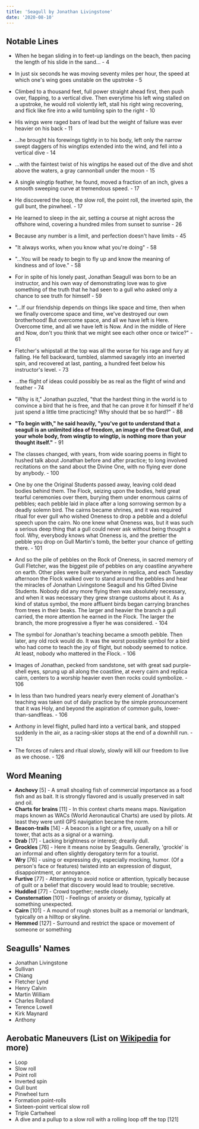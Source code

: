```yaml
---
title: 'Seagull by Jonathan Livingstone'
date: '2020-08-10'
---
```


## Notable Lines

- When he began sliding in to feet-up landings on the beach, then pacing the length of his slide in the sand... - 4

- In just six seconds he was moving seventy miles per hour, the speed at which one's wing goes unstable on the upstroke - 5

- Climbed to a thousand feet, full power straight ahead first, then push over, flapping, to a vertical dive. Then everytime his left wing stalled on a upstroke, he would roll violently left, stall his right wing recovering, and flick like fire into a wild tumbling spin to the right - 10

- His wings were raged bars of lead but the weight of failure was ever heavier on his back - 11

- ...he brought his forewings tightly in to his body, left only the narrow swept daggers of his wingtips extended into the wind, and fell into a vertical dive - 14

- ...with the faintest twist of his wingtips he eased out of the dive and shot above the waters, a gray cannonball under the moon - 15

- A single wingtip feather, he found, moved a fraction of an inch, gives a smooth sweeping curve at tremendous speed. - 17

- He discovered the loop, the slow roll, the point roll, the inverted spin, the gull bunt, the pinwheel. - 17

- He learned to sleep in the air, setting a course at night across the offshore wind, covering a hundred miles from sunset to sunrise - 26

- Because any number is a limit, and perfection doesn't have limits - 45

- "It always works, when you know what you're doing" - 58

- "...You will be ready to begin to fly up and know the meaning of kindness and of love." - 58

- For in spite of his lonely past, Jonathan Seagull was born to be an instructor, and his own way of demonstrating love was to give something of the truth that he had seen to a gull who asked only a chance to see truth for himself - 59

- "...If our friendship depends on things like space and time, then when we finally overcome space and time, we've destroyed our own brotherhood! But overcome space, and all we have left is Here. Overcome time, and all we have left is Now. And in the middle of Here and Now, don't you think that we might see each other once or twice?" - 61

- Fletcher's whipstall at the top was all the worse for his rage and fury at falling. He fell backward, tumbled, slammed savagely into an inverted spin, and recovered at last, panting, a hundred feet below his instructor's level. - 73

- ...the flight of ideas could possibly be as real as the flight of wind and feather - 74

- "Why is it," Jonathan puzzled, "that the hardest thing in the world is to convince a bird that he is free, and that he can prove it for himself if he'd just spend a little time practicing? Why should that be so hard?" - 88

- **"To begin with," he said heavily, "you've got to understand that a seagull is an unlimited idea of freedom, an image of the Great Gull, and your whole body, from wingtip to wingtip, is nothing more than your thought itself."** - 91

- The classes changed, with years, from wide soaring poems in flight to hushed talk about Jonathan before and after practice; to long involved recitations on the sand about the Divine One, with no flying ever done by anybody. - 100

- One by one the Original Students passed away, leaving cold dead bodies behind them. The Flock, seizing upon the bodies, held great tearful ceremonies over them, burying them under enormous cairns of pebbles; each pebble laid in place after a long sorrowing sermon by a deadly solemn bird. The cairns became shrines, and it was required ritual for ever gull who wished Oneness to drop a pebble and a doleful speech upon the cairn. No one knew what Oneness was, but it was such a serious deep thing that a gull could never ask without being thought a fool. Why, everybody knows what Oneness is, and the prettier the pebble you drop on Gull Martin's tomb, the better your chance of getting there. - 101

- And so the pile of pebbles on the Rock of Oneness, in sacred memory of Gull Fletcher, was the biggest pile of pebbles on any coastline anywhere on earth. Other piles were built everywhere in replica, and each Tuesday afternoon the Flock walked over to stand around the pebbles and hear the miracles of Jonathan Livingstone Seagull and his Gifted Divine Students. Nobody did any more flying then was absolutely necessary, and when it was necessary they grew strange customs about it. As a kind of status symbol, the more affluent birds began carrying branches from trees in their beaks. The larger and heavier the branch a gull carried, the more attention he earned in the Flock. The larger the branch, the more progressive a flyer he was considered. - 104

- The symbol for Jonathan's teaching became a smooth pebble. Then later, any old rock would do. It was the worst possible symbol for a bird who had come to teach the joy of flight, but nobody seemed to notice. At least, nobody who mattered in the Flock. - 106

- Images of Jonathan, pecked from sandstone, set with great sad purple-shell eyes, sprung up all along the coastline, at every cairn and replica cairn, centers to a worship heavier even then rocks could symbolize. - 106

- In less than two hundred years nearly every element of Jonathan's teaching was taken out of daily practice by the simple pronouncement that it was Holy, and beyond the aspiration of common gulls, lower-than-sandfleas. - 106

- Anthony in level flight, pulled hard into a vertical bank, and stopped suddenly in the air, as a racing-skier stops at the end of a downhill run. - 121

- The forces of rulers and ritual slowly, slowly will kill our freedom to live as we choose. - 126

## Word Meaning
- **Anchovy** [5] - A small shoaling fish of commercial importance as a food fish and as bait. It is strongly flavored and is usually preserved in salt and oil.
- **Charts for brains** [11] - In this context charts means maps. Navigation maps known as WACs (World Aeronautical Charts) are used by pilots. At least they were until GPS navigation became the norm.
- **Beacon-trails** [14] - A beacon is a light or a fire, usually on a hill or tower, that acts as a signal or a warning.
- **Drab** [17] - Lacking brightness or interest; drearily dull.
- **Grockles** [76] - Here it means noise by Seagulls. Generally, 'grockle' is an informal and often slightly derogatory term for a tourist.
- **Wry** [76] - using or expressing dry, especially mocking, humor. (Of a person's face or features) twisted into an expression of disgust, disappointment, or annoyance.
- **Furtive** [77] - Attempting to avoid notice or attention, typically because of guilt or a belief that discovery would lead to trouble; secretive.
- **Huddled** [77] - Crowd together; nestle closely.
- **Consternation** [101] - Feelings of anxiety or dismay, typically at something unexpected.
- **Cairn** [101] - A mound of rough stones built as a memorial or landmark, typically on a hilltop or skyline.
- **Hemmed** [127] - Surround and restrict the space or movement of someone or something

## Seagulls' Names
- Jonathan Livingstone
- Sullivan
- Chiang
- Fletcher Lynd
- Henry Calvin
- Martin William
- Charles Rolland
- Terence Lowell
- Kirk Maynard
- Anthony

## Aerobatic Maneuvers (List on [Wikipedia](https://en.wikipedia.org/wiki/Aerobatic_maneuver) for more)
- Loop
- Slow roll
- Point roll
- Inverted spin
- Gull bunt
- Pinwheel turn
- Formation point-rolls
- Sixteen-point vertical slow roll
- Triple Cartwheel
- A dive and a pullup to a slow roll with a rolling loop off the top [121]
